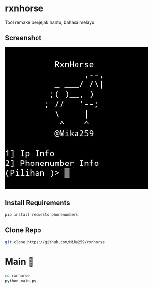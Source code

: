 # rxnhorse
Tool remake penjejak hantu, bahasa melayu

## Screenshot
![Screenshot](Screenshot_2025-02-07-16-24-22-408_ru.iiec.pydroid3-edit.jpg)

## Install Requirements
```bash
pip install requests phonenumbers
```

## Clone Repo
```bash
git clone https://github.com/Mika259/rxnhorse
```

# Main 🐜
```bash
cd rxnhorse
python main.py
```
